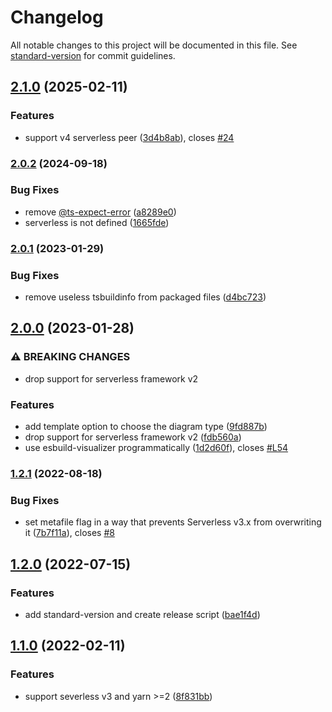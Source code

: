 # Changelog

All notable changes to this project will be documented in this file. See [standard-version](https://github.com/conventional-changelog/standard-version) for commit guidelines.

## [2.1.0](https://github.com/adriencaccia/serverless-analyze-bundle-plugin/compare/v2.0.2...v2.1.0) (2025-02-11)


### Features

* support v4 serverless peer ([3d4b8ab](https://github.com/adriencaccia/serverless-analyze-bundle-plugin/commit/3d4b8abcfe2c3cc0dc0d5fc6731cc0bb92190cdb)), closes [#24](https://github.com/adriencaccia/serverless-analyze-bundle-plugin/issues/24)

### [2.0.2](https://github.com/adriencaccia/serverless-analyze-bundle-plugin/compare/v2.0.1...v2.0.2) (2024-09-18)


### Bug Fixes

* remove [@ts-expect-error](https://github.com/ts-expect-error) ([a8289e0](https://github.com/adriencaccia/serverless-analyze-bundle-plugin/commit/a8289e0ba33768b86f9698b36c683e487c937482))
* serverless is not defined ([1665fde](https://github.com/adriencaccia/serverless-analyze-bundle-plugin/commit/1665fde1c4d87d45e3b62b0c19f6cd28df2f8c39))

### [2.0.1](https://github.com/adriencaccia/serverless-analyze-bundle-plugin/compare/v2.0.0...v2.0.1) (2023-01-29)


### Bug Fixes

* remove useless tsbuildinfo from packaged files ([d4bc723](https://github.com/adriencaccia/serverless-analyze-bundle-plugin/commit/d4bc7232c7e3e9e52433d7f88e802189105f092f))

## [2.0.0](https://github.com/adriencaccia/serverless-analyze-bundle-plugin/compare/v1.2.1...v2.0.0) (2023-01-28)


### ⚠ BREAKING CHANGES

* drop support for serverless framework v2

### Features

* add template option to choose the diagram type ([9fd887b](https://github.com/adriencaccia/serverless-analyze-bundle-plugin/commit/9fd887be0d2e7dea2628c7aa597b5b01b5f90df6))
* drop support for serverless framework v2 ([fdb560a](https://github.com/adriencaccia/serverless-analyze-bundle-plugin/commit/fdb560acb655d8e3a4e0ebb01cf5b7267ab33ef1))
* use esbuild-visualizer programmatically ([1d2d60f](https://github.com/adriencaccia/serverless-analyze-bundle-plugin/commit/1d2d60f4e21767e4a6ca500606eccbf298341aff)), closes [#L54](https://github.com/adriencaccia/serverless-analyze-bundle-plugin/issues/L54)

### [1.2.1](https://github.com/adriencaccia/serverless-analyze-bundle-plugin/compare/v1.2.0...v1.2.1) (2022-08-18)


### Bug Fixes

* set metafile flag in a way that prevents Serverless v3.x from overwriting it ([7b7f11a](https://github.com/adriencaccia/serverless-analyze-bundle-plugin/commit/7b7f11a02f8acd0247c52f411ffda5319717deb7)), closes [#8](https://github.com/adriencaccia/serverless-analyze-bundle-plugin/issues/8)

## [1.2.0](https://github.com/adriencaccia/serverless-analyze-bundle-plugin/compare/v1.1.0...v1.2.0) (2022-07-15)


### Features

* add standard-version and create release script ([bae1f4d](https://github.com/adriencaccia/serverless-analyze-bundle-plugin/commit/bae1f4dbb5a90fb04992e395505c611b5596ac6b))

## [1.1.0](https://github.com/adriencaccia/serverless-analyze-bundle-plugin/compare/v1.0.6...v1.1.0) (2022-02-11)

### Features

- support severless v3 and yarn >=2 ([8f831bb](https://github.com/adriencaccia/serverless-analyze-bundle-plugin/commit/8f831bb63c04ac010e148c404ee0ae467eccbe75))
